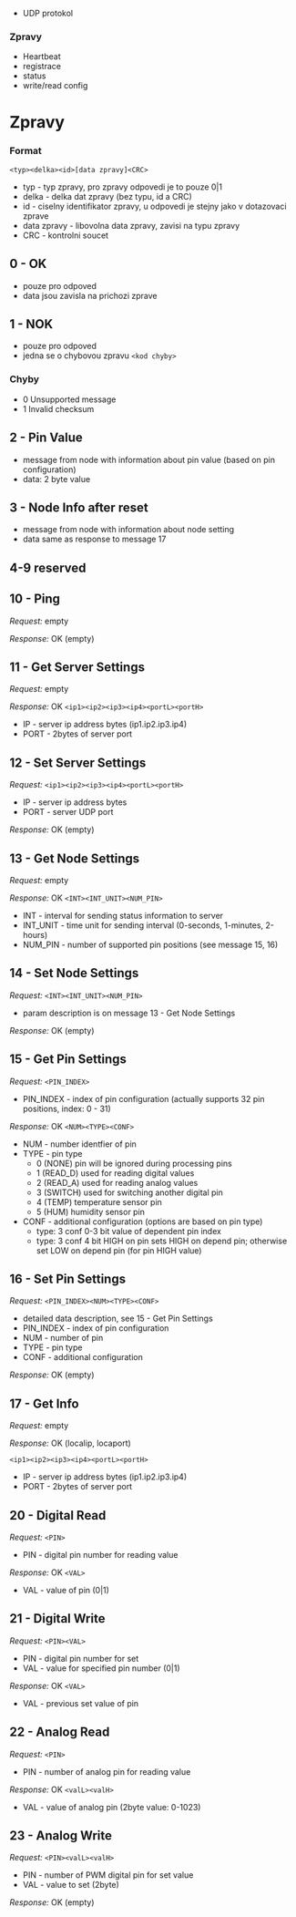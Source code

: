 * UDP protokol

### Zpravy

* Heartbeat
* registrace
* status
* write/read config

# Zpravy

### Format
`<typ><delka><id>[data zpravy]<CRC>`

* typ - typ zpravy, pro zpravy odpovedi je to pouze 0|1
* delka - delka dat zpravy (bez typu, id a CRC)
* id - ciselny identifikator zpravy, u odpovedi je stejny jako v dotazovaci zprave
* data zpravy - libovolna data zpravy, zavisi na typu zpravy
* CRC - kontrolni soucet

## 0 - OK
* pouze pro odpoved
* data jsou zavisla na prichozi zprave

## 1 - NOK
* pouze pro odpoved
* jedna se o chybovou zpravu
`<kod chyby>`

### Chyby
* 0 Unsupported message
* 1 Invalid checksum

## 2 - Pin Value
* message from node with information about pin value (based on pin configuration)
* data: 2 byte value

## 3 - Node Info after reset
* message from node with information about node setting
* data same as response to message 17

## 4-9 reserved

## 10 - Ping
_Request:_ empty

_Response:_ OK (empty)

## 11 - Get Server Settings
_Request:_ empty

_Response:_ OK `<ip1><ip2><ip3><ip4><portL><portH>`
* IP - server ip address bytes (ip1.ip2.ip3.ip4)
* PORT - 2bytes of server port

## 12 - Set Server Settings
_Request:_ `<ip1><ip2><ip3><ip4><portL><portH>`

* IP - server ip address bytes
* PORT - server UDP port

_Response:_ OK (empty)

## 13 - Get Node Settings
_Request:_ empty

_Response:_ OK `<INT><INT_UNIT><NUM_PIN>`
	
* INT - interval for sending status information to server
* INT_UNIT - time unit for sending interval (0-seconds, 1-minutes, 2-hours)
* NUM_PIN - number of supported pin positions (see message 15, 16)

## 14 - Set Node Settings
_Request:_ `<INT><INT_UNIT><NUM_PIN>`
	
* param description is on message 13 - Get Node Settings

_Response:_ OK (empty)

## 15 - Get Pin Settings
_Request:_ `<PIN_INDEX>`

* PIN_INDEX - index of pin configuration (actually supports 32 pin positions, index: 0 - 31)

_Response:_ OK `<NUM><TYPE><CONF>`

* NUM - number identfier of pin
* TYPE - pin type
	- 0 (NONE) pin will be ignored during processing pins
	- 1 (READ\_D) used for reading digital values
	- 2 (READ\_A) used for reading analog values
	- 3 (SWITCH) used for switching another digital pin
	- 4 (TEMP) temperature sensor pin
	- 5 (HUM) humidity sensor pin
* CONF - additional configuration (options are based on pin type)
	- type: 3 conf 0-3 bit value of dependent pin index
	- type: 3 conf 4 bit HIGH on pin sets HIGH on depend pin; otherwise set LOW on depend pin (for pin HIGH value)

## 16 - Set Pin Settings
_Request:_ `<PIN_INDEX><NUM><TYPE><CONF>`
	
* detailed data description, see 15 - Get Pin Settings
* PIN_INDEX - index of pin configuration
* NUM - number of pin
* TYPE - pin type
* CONF - additional configuration

_Response:_ OK (empty)

## 17 - Get Info
_Request:_ empty

_Response:_ OK (localip, locaport) 

`<ip1><ip2><ip3><ip4><portL><portH>`
* IP - server ip address bytes (ip1.ip2.ip3.ip4)
* PORT - 2bytes of server port

## 20 - Digital Read
_Request:_ `<PIN>`
	
* PIN - digital pin number for reading value

_Response:_ OK `<VAL>`
	
* VAL - value of pin (0|1)

## 21 - Digital Write
_Request:_ `<PIN><VAL>`
	
* PIN - digital pin number for set
* VAL - value for specified pin number (0|1)

_Response:_ OK `<VAL>`
	
* VAL - previous set value of pin

## 22 - Analog Read
_Request:_ `<PIN>`
	
* PIN - number of analog pin for reading value

_Response:_ OK `<valL><valH>`
	
* VAL - value of analog pin (2byte value: 0-1023)

## 23 - Analog Write
_Request:_ `<PIN><valL><valH>`
	
* PIN - number of PWM digital pin for set value
* VAL - value to set (2byte)

_Response:_ OK (empty)
